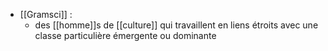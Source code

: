 - [[Gramsci]] :
	-  des [[homme]]s de [[culture]] qui travaillent en liens étroits avec une classe particulière émergente ou dominante